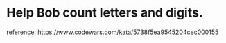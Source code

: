 # Help Bob count letters and digits.

reference: https://www.codewars.com/kata/5738f5ea9545204cec000155
